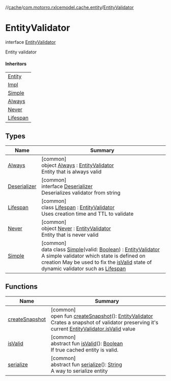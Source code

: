 //[cache](../../../index.md)/[com.motorro.rxlcemodel.cache.entity](../index.md)/[EntityValidator](index.md)

# EntityValidator

interface [EntityValidator](index.md)

Entity validator

#### Inheritors

| |
|---|
| [Entity](../-entity/index.md) |
| [Impl](../-entity/-impl/index.md) |
| [Simple](-simple/index.md) |
| [Always](-always/index.md) |
| [Never](-never/index.md) |
| [Lifespan](-lifespan/index.md) |

## Types

| Name | Summary |
|---|---|
| [Always](-always/index.md) | [common]<br>object [Always](-always/index.md) : [EntityValidator](index.md)<br>Entity that is always valid |
| [Deserializer](-deserializer/index.md) | [common]<br>interface [Deserializer](-deserializer/index.md)<br>Deserializes validator from string |
| [Lifespan](-lifespan/index.md) | [common]<br>class [Lifespan](-lifespan/index.md) : [EntityValidator](index.md)<br>Uses creation time and TTL to validate |
| [Never](-never/index.md) | [common]<br>object [Never](-never/index.md) : [EntityValidator](index.md)<br>Entity that is never valid |
| [Simple](-simple/index.md) | [common]<br>data class [Simple](-simple/index.md)(valid: [Boolean](https://kotlinlang.org/api/latest/jvm/stdlib/kotlin/-boolean/index.html)) : [EntityValidator](index.md)<br>A simple validator which state is defined on creation May be used to fix the [isValid](-simple/is-valid.md) state of dynamic validator such as [Lifespan](-lifespan/index.md) |

## Functions

| Name | Summary |
|---|---|
| [createSnapshot](create-snapshot.md) | [common]<br>open fun [createSnapshot](create-snapshot.md)(): [EntityValidator](index.md)<br>Crates a snapshot of validator preserving it's current [EntityValidator.isValid](is-valid.md) value |
| [isValid](is-valid.md) | [common]<br>abstract fun [isValid](is-valid.md)(): [Boolean](https://kotlinlang.org/api/latest/jvm/stdlib/kotlin/-boolean/index.html)<br>If true cached entity is valid. |
| [serialize](serialize.md) | [common]<br>abstract fun [serialize](serialize.md)(): [String](https://kotlinlang.org/api/latest/jvm/stdlib/kotlin/-string/index.html)<br>A way to serialize entity |
